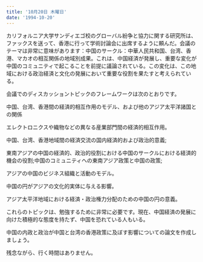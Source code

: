 ```yaml
---
title: '10月20日 木曜日'
date: '1994-10-20'
---
```


カリフォルニア大学サンディエゴ校のグローバル紛争と協力に関する研究所は、ファックスを送って、香港に行って学術討論会に出席するように頼んだ。会議のテーマは非常に意味があります：中国のサークル：中華人民共和国、台湾、香港、マカオの相互関係の地域別成果。これは、中国経済が発展し、重要な変化が中国のコミュニティで起こることを前提に議論されている。この変化は、この地域における政治経済と文化の発展において重要な役割を果たすと考えられている。

会議でのディスカッショントピックのフレームワークは次のとおりです。

中国、台湾、香港間の経済的相互作用のモデル、および他のアジア太平洋諸国との関係

エレクトロニクスや織物などの異なる産業部門間の経済的相互作用。

中国、台湾、香港地域間の経済交流の国内経済的および政治的意義;

東南アジアの中国の経済的、政治的役割における中国のサークルにおける経済的機会の役割;中国のコミュニティへの東南アジア政策と中国の政策;

アジアの中国のビジネス組織と活動のモデル。

中国の円がアジアの文化的実体に与える影響。

アジア太平洋地域における経済・政治権力分配のための中国の円の意義。

これらのトピックは、勉強するために非常に必要です。現在、中国経済の発展に向けた積極的な態度を持たず、中国を恐れている人もいる。

中国の内政と政治が中国と台湾の香港政策に及ぼす影響についての論文を作成しましょう。

残念ながら、行く時間はありません。

